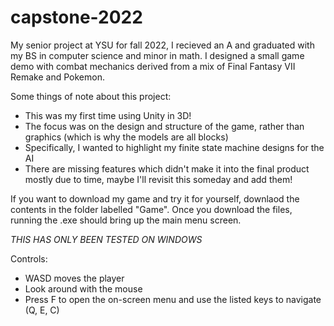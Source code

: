 # capstone-2022

My senior project at YSU for fall 2022, I recieved an A and graduated with my BS in computer science and minor in math.
I designed a small game demo with combat mechanics derived from a mix of Final Fantasy VII Remake and Pokemon.

Some things of note about this project:
 - This was my first time using Unity in 3D!
 - The focus was on the design and structure of the game, rather than graphics (which is why the models are all blocks)
 - Specifically, I wanted to highlight my finite state machine designs for the AI
 - There are missing features which didn't make it into the final product mostly due to time, maybe I'll revisit this someday and add them!
 
If you want to download my game and try it for yourself, downlaod the contents in the folder labelled "Game". Once you download the files, running the .exe should bring up the main menu screen.

*THIS HAS ONLY BEEN TESTED ON WINDOWS*

Controls:
 - WASD moves the player
 - Look around with the mouse
 - Press F to open the on-screen menu and use the listed keys to navigate (Q, E, C)
